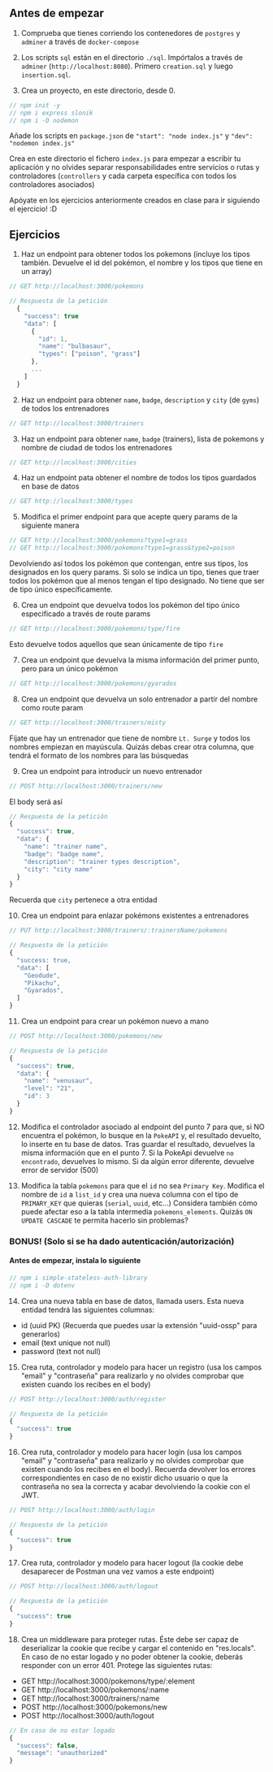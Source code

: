 ## Antes de empezar

1. Comprueba que tienes corriendo los contenedores de `postgres` y `adminer` a través de `docker-compose`

2. Los scripts `sql` están en el directorio `./sql`. Impórtalos a través de `adminer` (`http://localhost:8080`). Primero `creation.sql` y luego `insertion.sql`.

3. Crea un proyecto, en este directorio, desde 0.
```js
// npm init -y
// npm i express slonik
// npm i -D nodemon
```
Añade los scripts en `package.json` de `"start": "node index.js"` y `"dev": "nodemon index.js"`

Crea en este directorio el fichero `index.js` para empezar a escribir tu aplicación y no olvides separar responsabilidades entre servicios o rutas y controladores (`controllers` y cada carpeta específica con todos los controladores asociados)

Apóyate en los ejercicios anteriormente creados en clase para ir siguiendo el ejercicio! :D

## Ejercicios

1. Haz un endpoint para obtener todos los pokemons (incluye los tipos también. Devuelve el id del pokémon, el nombre y los tipos que tiene en un array)
```js
// GET http://localhost:3000/pokemons
```
```js
// Respuesta de la petición
  {
    "success": true
    "data": [
      {
        "id": 1,
        "name": "bulbasaur",
        "types": ["poison", "grass"]
      },
      ...
    ]
  }
```

2. Haz un endpoint para obtener `name`, `badge`, `description` y `city` (de `gyms`) de todos los entrenadores
```js
// GET http://localhost:3000/trainers
```

3. Haz un endpoint para obtener `name`, `badge` (trainers), lista de pokemons y nombre de ciudad de todos los entrenadores
```js
// GET http://localhost:3000/cities
```

4. Haz un endpoint pata obtener el nombre de todos los tipos guardados en base de datos
```js
// GET http://localhost:3000/types
```

5. Modifica el primer endpoint para que acepte query params de la siguiente manera
```js
// GET http://localhost:3000/pokemons?type1=grass
// GET http://localhost:3000/pokemons?type1=grass&type2=poison
```
Devolviendo así todos los pokémon que contengan, entre sus tipos, los designados en los query params. Si solo se indica un tipo, tienes que traer todos los pokémon que al menos tengan el tipo designado. No tiene que ser de tipo único específicamente.

6. Crea un endpoint que devuelva todos los pokémon del tipo único especificado a través de route params
```js
// GET http://localhost:3000/pokemons/type/fire
```
Esto devuelve todos aquellos que sean únicamente de tipo `fire`

7. Crea un endpoint que devuelva la misma información del primer punto, pero para un único pokémon
```js
// GET http://localhost:3000/pokemons/gyarados
```

8. Crea un endpoint que devuelva un solo entrenador a partir del nombre como route param
```js
// GET http://localhost:3000/trainers/misty
```
Fíjate que hay un entrenador que tiene de nombre `Lt. Surge` y todos los nombres empiezan en mayúscula. Quizás debas crear otra columna, que tendrá el formato de los nombres para las búsquedas

9. Crea un endpoint para introducir un nuevo entrenador
```js
// POST http://localhost:3000/trainers/new
```
El body será así
```js
// Respuesta de la petición
{
  "success": true,
  "data": {
    "name": "trainer name",
    "badge": "badge name",
    "description": "trainer types description",
    "city": "city name"
  }
}
```
Recuerda que `city` pertenece a otra entidad

10. Crea un endpoint para enlazar pokémons existentes a entrenadores
```js
// PUT http://localhost:3000/trainers/:trainersName/pokemons
```
```js
// Respuesta de la petición
{
  "success: true,
  "data": [
    "Geodude",
    "Pikachu",
    "Gyarados",
  ]
}
```

11. Crea un endpoint para crear un pokémon nuevo a mano
```js
// POST http://localhost:3000/pokemons/new
```
```js
// Respuesta de la petición
{
  "success": true,
  "data": {
    "name": "venusaur",
    "level": "21",
    "id": 3
  }
}
```

12. Modifica el controlador asociado al endpoint del punto 7 para que, si NO encuentra el pokémon, lo busque en la `PokeAPI` y, el resultado devuelto, lo inserte en tu base de datos. Tras guardar el resultado, devuelves la misma información que en el punto 7.
Si la PokeApi devuelve `no encontrado`, devuelves lo mismo. Si da algún error diferente, devuelve error de servidor (500)

13. Modifica la tabla `pokemons` para que el `id` no sea `Primary Key`. Modifica el nombre de `id` a `list_id` y crea una nueva columna con el tipo de `PRIMARY_KEY` que quieras (`serial`, `uuid`, etc...)
Considera también cómo puede afectar eso a la tabla intermedia `pokemons_elements`. Quizás `ON UPDATE CASCADE` te permita hacerlo sin problemas?

### BONUS! (Solo si se ha dado autenticación/autorización)

#### Antes de empezar, instala lo siguiente
```js
// npm i simple-stateless-auth-library
// npm i -D dotenv
```

14. Crea una nueva tabla en base de datos, llamada users. Esta nueva entidad tendrá las siguientes columnas:
- id (uuid PK) (Recuerda que puedes usar la extensión "uuid-ossp" para generarlos)
- email (text unique not null)
- password (text not null)

15. Crea ruta, controlador y modelo para hacer un registro (usa los campos "email" y "contraseña" para realizarlo y no olvides comprobar que existen cuando los recibes en el body)
```js
// POST http://localhost:3000/auth/register
```
```js
// Respuesta de la petición
{
  "success": true
}
```

16. Crea ruta, controlador y modelo para hacer login (usa los campos "email" y "contraseña" para realizarlo y no olvides comprobar que existen cuando los recibes en el body). Recuerda devolver los errores correspondientes en caso de no existir dicho usuario o que la contraseña no sea la correcta y acabar devolviendo la cookie con el JWT.
```js
// POST http://localhost:3000/auth/login
```
```js
// Respuesta de la petición
{
  "success": true
}
```

17. Crea ruta, controlador y modelo para hacer logout (la cookie debe desaparecer de Postman una vez vamos a este endpoint)
```js
// POST http://localhost:3000/auth/logout
```
```js
// Respuesta de la petición
{
  "success": true
}
```

18. Crea un middleware para proteger rutas. Éste debe ser capaz de deserializar la cookie que recibe y cargar el contenido en "res.locals". En caso de no estar logado y no poder obtener la cookie, deberás responder con un error 401. Protege las siguientes rutas:
- GET http://localhost:3000/pokemons/type/:element
- GET http://localhost:3000/pokemons/:name
- GET http://localhost:3000/trainers/:name
- POST http://localhost:3000/pokemons/new
- POST http://localhost:3000/auth/logout
```js
// En caso de no estar logado
{
  "success": false,
  "message": "unauthorized"
}
```
